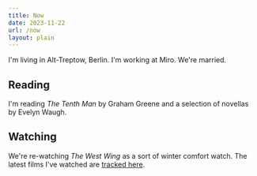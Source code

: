 ```yaml
---
title: Now
date: 2023-11-22
url: /now
layout: plain
---
```


I'm living in Alt-Treptow, Berlin. I'm working at Miro. We're married.

## Reading
I'm reading _The Tenth Man_ by Graham Greene and a selection of novellas by Evelyn Waugh.

## Watching
We're re-watching _The West Wing_ as a sort of winter comfort watch. The latest films I've watched are [tracked here](/films/watched).

